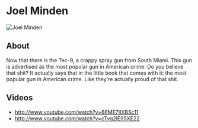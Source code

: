 # Joel Minden

![Joel Minden](https://fbcdn-profile-a.akamaihd.net/hprofile-ak-snc4/368794_609297390_1003739778_n.jpg)

## About
Now that there is the Tec-9, a crappy spray gun from South Miami. This gun is advertised as the most popular gun in American crime. Do you believe that shit? It actually says that in the little book that comes with it: the most popular gun in American crime. Like they're actually proud of that shit. 

## Videos
* http://www.youtube.com/watch?v=66ME7lIXBSc11
* http://www.youtube.com/watch?v=cTyg2lE95XE22